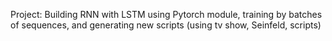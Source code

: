 Project: Building RNN with LSTM using Pytorch module, training by batches of sequences, and generating new scripts (using tv show, Seinfeld, scripts)
